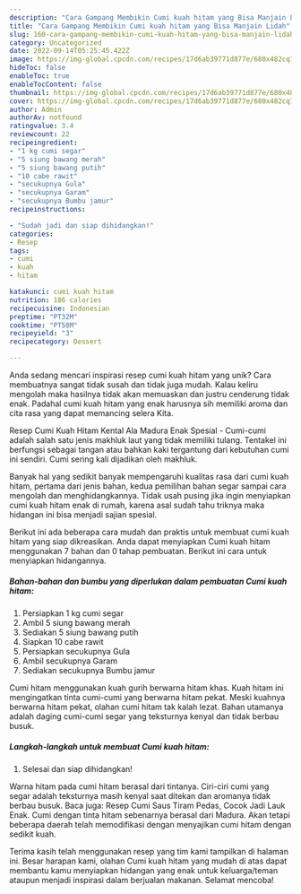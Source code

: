 ```yaml
---
description: "Cara Gampang Membikin Cumi kuah hitam yang Bisa Manjain Lidah"
title: "Cara Gampang Membikin Cumi kuah hitam yang Bisa Manjain Lidah"
slug: 160-cara-gampang-membikin-cumi-kuah-hitam-yang-bisa-manjain-lidah
category: Uncategorized
date: 2022-09-14T05:25:45.422Z
image: https://img-global.cpcdn.com/recipes/17d6ab39771d877e/680x482cq70/cumi-kuah-hitam-foto-resep-utama.jpg
hideToc: false
enableToc: true
enableTocContent: false
thumbnail: https://img-global.cpcdn.com/recipes/17d6ab39771d877e/680x482cq70/cumi-kuah-hitam-foto-resep-utama.jpg
cover: https://img-global.cpcdn.com/recipes/17d6ab39771d877e/680x482cq70/cumi-kuah-hitam-foto-resep-utama.jpg
author: Admin
authorAv: notfound
ratingvalue: 3.4
reviewcount: 22
recipeingredient:
- "1 kg cumi segar"
- "5 siung bawang merah"
- "5 siung bawang putih"
- "10 cabe rawit"
- "secukupnya Gula"
- "secukupnya Garam"
- "secukupnya Bumbu jamur"
recipeinstructions:

- "Sudah jadi dan siap dihidangkan!"
categories:
- Resep
tags:
- cumi
- kuah
- hitam

katakunci: cumi kuah hitam 
nutrition: 186 calories
recipecuisine: Indonesian
preptime: "PT32M"
cooktime: "PT58M"
recipeyield: "3"
recipecategory: Dessert

---
```





Anda sedang mencari inspirasi resep cumi kuah hitam yang unik? Cara membuatnya sangat tidak susah dan tidak juga mudah. Kalau keliru mengolah maka hasilnya tidak akan memuaskan dan justru cenderung tidak enak. Padahal cumi kuah hitam yang enak harusnya sih memiliki aroma dan cita rasa yang dapat memancing selera Kita.





Resep Cumi Kuah Hitam Kental Ala Madura Enak Spesial - Cumi-cumi adalah salah satu jenis makhluk laut yang tidak memiliki tulang. Tentakel ini berfungsi sebagai tangan atau bahkan kaki tergantung dari kebutuhan cumi ini sendiri. Cumi sering kali dijadikan oleh makhluk.

Banyak hal yang sedikit banyak mempengaruhi kualitas rasa dari cumi kuah hitam, pertama dari jenis bahan, kedua pemilihan bahan segar sampai cara mengolah dan menghidangkannya. Tidak usah pusing jika ingin menyiapkan cumi kuah hitam enak di rumah, karena asal sudah tahu triknya maka hidangan ini bisa menjadi sajian spesial.






Berikut ini ada beberapa cara mudah dan praktis untuk membuat cumi kuah hitam yang siap dikreasikan. Anda dapat menyiapkan Cumi kuah hitam menggunakan 7 bahan dan 0 tahap pembuatan. Berikut ini cara untuk menyiapkan hidangannya.

<!--inarticleads1-->

##### Bahan-bahan dan bumbu yang diperlukan dalam pembuatan Cumi kuah hitam:

1. Persiapkan 1 kg cumi segar
1. Ambil 5 siung bawang merah
1. Sediakan 5 siung bawang putih
1. Siapkan 10 cabe rawit
1. Persiapkan secukupnya Gula
1. Ambil secukupnya Garam
1. Sediakan secukupnya Bumbu jamur


Cumi hitam menggunakan kuah gurih berwarna hitam khas. Kuah hitam ini mengingatkan tinta cumi-cumi yang berwarna hitam pekat. Meski kuahnya berwarna hitam pekat, olahan cumi hitam tak kalah lezat. Bahan utamanya adalah daging cumi-cumi segar yang teksturnya kenyal dan tidak berbau busuk. 

<!--inarticleads2-->

##### Langkah-langkah untuk membuat Cumi kuah hitam:


1. Selesai dan siap dihidangkan!

Warna hitam pada cumi hitam berasal dari tintanya. Ciri-ciri cumi yang segar adalah teksturnya masih kenyal saat ditekan dan aromanya tidak berbau busuk. Baca juga: Resep Cumi Saus Tiram Pedas, Cocok Jadi Lauk Enak. Cumi dengan tinta hitam sebenarnya berasal dari Madura. Akan tetapi beberapa daerah telah memodifikasi dengan menyajikan cumi hitam dengan sedikit kuah. 

Terima kasih telah menggunakan resep yang tim kami tampilkan di halaman ini. Besar harapan kami, olahan Cumi kuah hitam yang mudah di atas dapat membantu kamu menyiapkan hidangan yang enak untuk keluarga/teman ataupun menjadi inspirasi dalam berjualan makanan. Selamat mencoba!
